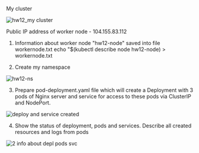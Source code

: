 
My cluster

![hw12_my cluster](https://user-images.githubusercontent.com/105345932/216848598-90adf86a-2bbc-4bda-9e3a-8fa193edbca6.png)

Public IP address of worker node - 104.155.83.112

1. Information about worker node "hw12-node" saved into file workernode.txt
echo "$(kubectl describe node hw12-node) > workernode.txt

2. Create my namespace

![hw12-ns](https://user-images.githubusercontent.com/105345932/216852602-8ab734e9-f4cb-41a3-815f-ca4f6508a3bb.png)

3. Prepare pod-deployment.yaml file which will create a Deployment with 3 pods of Nginx server and service for access to these pods via ClusterIP and NodePort. 

![deploy and service created](https://user-images.githubusercontent.com/105345932/217067934-c246703d-1a46-4654-98c2-197fe5ae5a9e.png)

4. Show the status of deployment, pods and services. Describe all created resources and logs from pods

![2 info about depl pods svc](https://user-images.githubusercontent.com/105345932/217068458-4fd49675-394d-4d73-b406-d13f0aaddce7.png)





